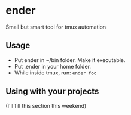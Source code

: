 ender
=====

Small but smart tool for tmux automation


## Usage ##

* Put ender in ~/bin folder. Make it executable.
* Put .ender in your home folder.
* While inside tmux, run:
  `ender foo`


## Using with your projects ##

(I'll fill this section this weekend)
